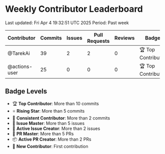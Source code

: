# Weekly Contributor Leaderboard

Last updated: Fri Apr  4 19:32:51 UTC 2025
Period: Past week

| Contributor | Commits | Issues | Pull Requests | Reviews | Badge |
|-------------|---------|---------|---------------|---------|-------|
| @TarekAi | 39 | 2 | 2 | 0 | 🏆 Top Contributor |
| @actions-user | 25 | 0 | 0 | 0 | 🏆 Top Contributor |

## Badge Levels

- 🏆 **Top Contributor**: More than 10 commits
- ⭐ **Rising Star**: More than 5 commits
- 💪 **Consistent Contributor**: More than 2 commits
- 🎯 **Issue Master**: More than 5 issues
- 📝 **Active Issue Creator**: More than 2 issues
- 🚀 **PR Master**: More than 5 PRs
- 📦 **Active PR Creator**: More than 2 PRs
- 🌱 **New Contributor**: First contribution
